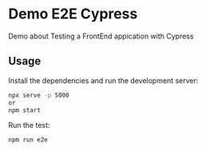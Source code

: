 # Demo E2E Cypress

Demo about Testing a FrontEnd appication with Cypress

## Usage

Install the dependencies and run the development server:

```bash
npx serve -p 5000
or
npm start
```

Run the test:

```bash
npm run e2e
```